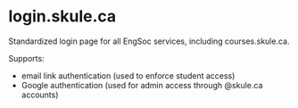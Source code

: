 # login.skule.ca

Standardized login page for all EngSoc services, including courses.skule.ca.

Supports:
- email link authentication (used to enforce student access)
- Google authentication (used for admin access through @skule.ca accounts)